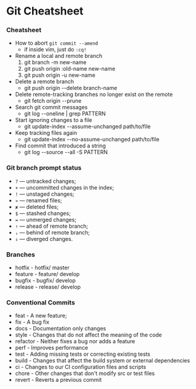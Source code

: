 # Git Cheatsheet


### Cheatsheet

- How to abort `git commit --amend`
    - if inside vim, just do `:cq!`
- Rename a local and remote branch
    1. git branch -m new-name
    2. git push origin :old-name new-name
    3. git push origin -u new-name
- Delete a remote branch
    - git push origin --delete branch-name
- Delete remote-tracking branches no longer exist on the remote
    - git fetch origin --prune
- Search git commit messages
    - git log --oneline | grep PATTERN
- Start ignoring changes to a file
    - git update-index --assume-unchanged path/to/file
- Keep tracking files again
    - git update-index --no-assume-unchanged path/to/file
- Find commit that introduced a string
    - git log --source --all -S PATTERN

### Git branch prompt status
  - `?` — untracked changes;
  - `+` — uncommitted changes in the index;
  - `!` — unstaged changes;
  - `»` — renamed files;
  - `✘` — deleted files;
  - `$` — stashed changes;
  - `=` — unmerged changes;
  - `⇡` — ahead of remote branch;
  - `⇣` — behind of remote branch;
  - `⇕` — diverged changes.

### Branches
- hotfix  - hotfix/<HOTFIX> master
- feature - feature/<FEATURE>   develop
- bugfix  - bugfix/<BUGFIX> develop
- release - release/<RELEASE>   develop

### Conventional Commits
- feat     - A new feature;
- fix      - A bug fix
- docs     - Docume­ntation only changes
- style    - Changes that do not affect the meaning of the code
- refactor - Neither fixes a bug nor adds a feature
- perf     - Improves perfor­mance
- test     - Adding missing tests or correcting existing tests
- build    - Changes that affect the build system or external depend­encies
- ci       - Changes to our CI config­uration files and scripts
- chore    - Other changes that don't modify src or test files
- revert   - Reverts a previous commit
